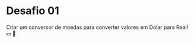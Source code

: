 # Desafio 01
Criar um conversor de moedas para converter valores em Dolar para Real! :dollar: :money_with_wings: